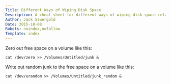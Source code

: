 ```yaml
---
Title: Different Ways of Wiping Disk Space
Description: A cheat sheet for different ways of wiping disk space related items.
Author: Jack Szwergold
Date: 2015-10-08
Robots: noindex,nofollow
Template: index
---
```


Zero out free space on a volume like this:

    cat /dev/zero >> /Volumes/Untitled/junk &

Write out random junk to the free space on a volume like this:

    cat /dev/urandom >> /Volumes/Untitled/junk_random &

